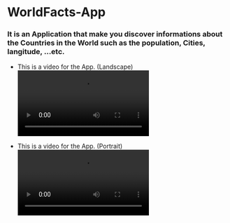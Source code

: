 # WorldFacts-App

### It is an Application that make you discover informations about the Countries in the World such as the population, Cities, langitude, ...etc.

- This is a video for the App. (Landscape)
![Landscape](https://github.com/aya155/Chocolate-Team/blob/Develope/Videos/animation.gif.mp4)

- This is a video for the App. (Portrait)
![Portrait](https://github.com/aya155/Chocolate-Team/blob/Develope/Videos/animation.gif.mp4)

